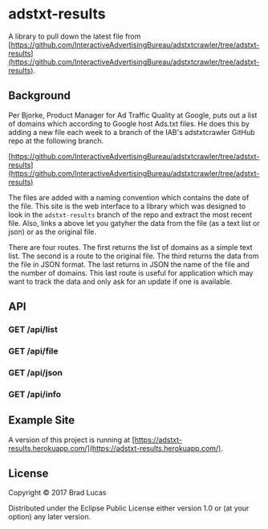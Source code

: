# adstxt-results

A library to pull down the latest file from [https://github.com/InteractiveAdvertisingBureau/adstxtcrawler/tree/adstxt-results](https://github.com/InteractiveAdvertisingBureau/adstxtcrawler/tree/adstxt-results).

## Background

Per Bjorke, Product Manager for Ad Traffic Quality at Google, puts out a list of domains which according to Google host Ads.txt files. He does this by adding a new file each week to a branch of the IAB's adstxtcrawler GitHub repo at the following branch.

[https://github.com/InteractiveAdvertisingBureau/adstxtcrawler/tree/adstxt-results](https://github.com/InteractiveAdvertisingBureau/adstxtcrawler/tree/adstxt-results)

The files are added with a naming convention which contains the date of the file. This site is the web interface to a library which was designed to look in the `adstxt-results` branch of the repo and extract the most recent file. Also, links a above let you gatyher the data from the file (as a text list or json) or as the original file.

There are four routes. The first returns the list of domains as a simple text list. The second is a route to the original file. The third returns the data from the file in JSON format. The last returns in JSON the name of the file and the number of domains. This last route is useful for application which may want to track the data and only ask for an update if one is available.

## API
    
### GET /api/list

### GET /api/file
       
### GET /api/json

### GET /api/info


## Example Site

A version of this project is running at [https://adstxt-results.herokuapp.com/](https://adstxt-results.herokuapp.com/).



## License

Copyright © 2017 Brad Lucas

Distributed under the Eclipse Public License either version 1.0 or (at
your option) any later version.
